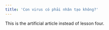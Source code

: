 ```yaml
---
title: 'Con virus có phải nhân tạo không?'
---
```


This is the artificial article instead of lesson four.
